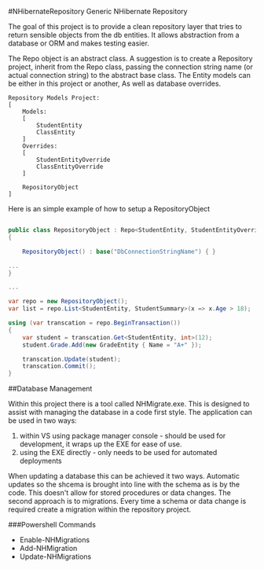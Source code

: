 #NHibernateRepository
Generic NHibernate Repository

The goal of this project is to provide a clean repository layer that tries to return sensible objects from the db entities.  It allows abstraction from a database or ORM and makes testing easier.

The Repo object is an abstract class.  A suggestion is to create a Repository project, inherit from the Repo class, passing the connection string name (or actual connection string) to the abstract base class.  The Entity models can be either in this project or another, As well as database overrides.

```
Repository Models Project:
[
	Models:
	[
		StudentEntity
		ClassEntity
	]
	Overrides:
	[
		StudentEntityOverride
		ClassEntityOverride
	]	

    RepositoryObject
]

```
Here is an simple example of how to setup a RepositoryObject

```c#

public class RepositoryObject : Repo<StudentEntity, StudentEntityOverride>()
{

	RepositoryObject() : base("DbConnectionStringName") { }

...
}

...

var repo = new RepositoryObject();
var list = repo.List<StudentEntity, StudentSummary>(x => x.Age > 18);

using (var transcation = repo.BeginTransaction())
{
    var student = transcation.Get<StudentEntity, int>(12);
    student.Grade.Add(new GradeEntity { Name = "A+" });

    transcation.Update(student);
    transcation.Commit();
}
```

##Database Management


Within this project there is a tool called NHMigrate.exe.  This is designed to assist with managing the database in a code first style.  The application can be used in two ways:

1) within VS using package manager console - should be used for development, it wraps up the EXE for ease of use.
2) using the EXE directly - only needs to be used for automated deployments


When updating a database this can be achieved it two ways.  Automatic updates so the shcema is brought into line with the schema as is by the code.  This doesn't allow for stored procedures or data changes.
The second approach is to migrations.  Every time a schema or data change is required create a migration within the repository project.

###Powershell Commands


- Enable-NHMigrations
- Add-NHMigration
- Update-NHMigrations

